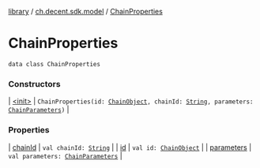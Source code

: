 [library](../../index.md) / [ch.decent.sdk.model](../index.md) / [ChainProperties](./index.md)

# ChainProperties

`data class ChainProperties`

### Constructors

| [&lt;init&gt;](-init-.md) | `ChainProperties(id: `[`ChainObject`](../-chain-object/index.md)`, chainId: `[`String`](https://kotlinlang.org/api/latest/jvm/stdlib/kotlin/-string/index.html)`, parameters: `[`ChainParameters`](../-chain-parameters/index.md)`)` |

### Properties

| [chainId](chain-id.md) | `val chainId: `[`String`](https://kotlinlang.org/api/latest/jvm/stdlib/kotlin/-string/index.html) |
| [id](id.md) | `val id: `[`ChainObject`](../-chain-object/index.md) |
| [parameters](parameters.md) | `val parameters: `[`ChainParameters`](../-chain-parameters/index.md) |

